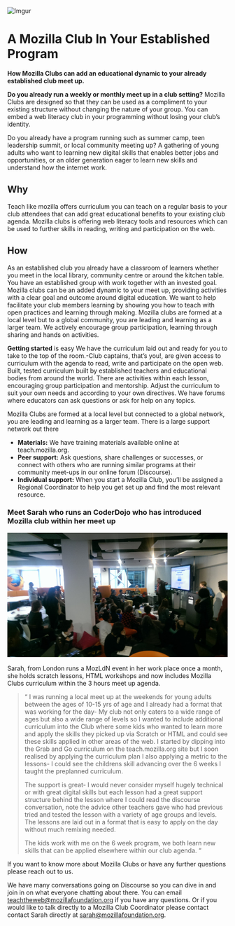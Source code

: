 ![Imgur](http://i.imgur.com/LWGqCAS.png?1)


# A Mozilla Club In Your Established Program


**How Mozilla Clubs can add an educational dynamic to your already established club meet up.**

**Do you already run  a weekly or monthly meet up in a club setting?** Mozilla Clubs are designed so that they can be used as a compliment to your existing structure without changing the nature of your group. You can embed a web literacy club in your programming  without losing your club’s identity.

Do you already have a program running such as summer camp, teen leadership summit, or local community meeting up? A gathering of young adults who want to learning new digital skills that enables better jobs and opportunities, or an older generation eager to learn new skills and understand how the internet work.

## Why
Teach like mozilla offers curriculum you can teach on a regular basis to your club attendees that can add great educational benefits to your existing club agenda. Mozilla clubs is offering web literacy tools and resources which can be used to further skills in reading, writing and participation on the web.


## How
As an established club you already have a classroom of learners whether you meet in the local library, community centre or around the kitchen table. You have an established group with work together with an invested goal.  Mozilla clubs can be an added dynamic to your meet up, providing activities with a clear goal and outcome around digital education. We want to help facilitate your club members learning by showing you how to teach with open practices and learning through making. Mozilla clubs are formed at a local level but to a global community, you are leading and learning as a larger team. 
We actively encourage group participation, learning through sharing and hands on activities. 

**Getting started** is easy  We have the curriculum laid out and ready for you to take to the top of the room.-Club captains, that’s you!, are given access to curriculum with the agenda to read, write and participate on the open web. Built, tested curriculum built by established teachers and educational bodies from around the world. There are activities within each lesson, encouraging group participation and mentorship.
Adjust the curriculum to suit your own needs and according to your own directives. We have forums where educators can ask questions or ask for help on any topics. 


Mozilla Clubs are formed at a local level but connected to a global network, you are leading and learning as a larger team. There is a large support network out there

* **Materials:** We have training materials available online at teach.mozilla.org.
* **Peer support:** Ask questions, share challenges or successes, or connect with others who are running similar programs at their community meet-ups in our online forum (Discourse). 
* **Individual support:** When you start a Mozilla Club, you’ll be assigned a Regional Coordinator to help you get set up and find the most relevant resource.


### Meet Sarah who runs an CoderDojo who has introduced Mozilla club within her meet up

![Sarah and CoderDojo](img/sarah.png)

Sarah, from London runs a MozLdN event in her work place once a month, she holds scratch lessons, HTML workshops and now includes Mozilla Clubs curriculum within the 3 hours meet up agenda.


> “ I was running a local meet up at the weekends for young adults between the ages of 10-15 yrs of age and I already had a format that was working for the day- 
>My club not only caters to a wide range of ages but also a wide range of levels so I wanted to include additional curriculum into the Club where some kids who wanted to learn more and apply the skills they picked up via Scratch or HTML and could see these skills applied in other areas of the web.
>I started by dipping  into the Grab and Go curriculum on the teach.mozilla.org site but I soon realised by applying the curriculum plan I also applying a metric to the lessons- I could see the childrens skill advancing over the 6 weeks I taught the preplanned curriculum.
>
>The support is great- I would never consider myself hugely technical or with great digital skills but each lesson had a great support structure behind the lesson where I could read the discourse conversation, note the advice other teachers gave who had previous tried and tested the lesson with a variety of age groups and levels.
>The lessons are laid out in a format that is easy to apply on the day without much remixing needed.
>
>The kids work with me on the 6 week program, we both learn new skills that can be applied elsewhere within our club agenda. “




If you want to know more about Mozilla Clubs or have any further questions please reach out to us.

We have many conversations going on Discourse so you can dive in and join in on what everyone chatting about there. You can email [teachtheweb@mozillafoundation.org](mailto:teachtheweb@mozillafoundation.org) if you have any questions. 
Or if you would like to talk directly to a Mozilla Club Coordinator please contact contact Sarah directly at [sarah@mozillafoundation.org](mailto:sarah@mozillafoundation.org).










